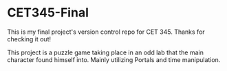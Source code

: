 # CET345-Final
This is my final project's version control repo for CET 345. Thanks for checking it out!

This project is a puzzle game taking place in an odd lab that the main character found himself into. Mainly utilizing Portals and time manipulation.
